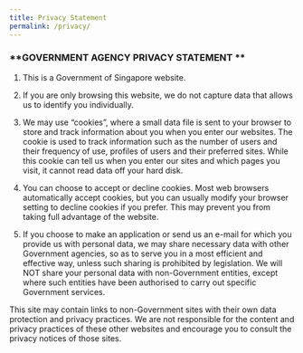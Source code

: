```yaml
---
title: Privacy Statement
permalink: /privacy/
---
```


### **GOVERNMENT AGENCY PRIVACY STATEMENT **

1.	This is a Government of Singapore website. 

2.	If you are only browsing this website, we do not capture data that allows us to identify you individually. 

3.	We may use “cookies”, where a small data file is sent to your browser to store and track information about you when you enter our websites. The cookie is used to track information such as the number of users and their frequency of use, profiles of users and their preferred sites. While this cookie can tell us when you enter our sites and which pages you visit, it cannot read data off your hard disk.

4.	You can choose to accept or decline cookies. Most web browsers automatically accept cookies, but you can usually modify your browser setting to decline cookies if you prefer. This may prevent you from taking full advantage of the website.

5.	If you choose to make an application or send us an e-mail for which you provide us with personal data, we may share necessary data with other Government agencies, so as to serve you in a most efficient and effective way, unless such sharing is prohibited by legislation. We will NOT share your personal data with non-Government entities, except where such entities have been authorised to carry out specific Government services. 

This site may contain links to non-Government sites with their own data protection and privacy practices. We are not responsible for the content and privacy practices of these other websites and encourage you to consult the privacy notices of those sites.
